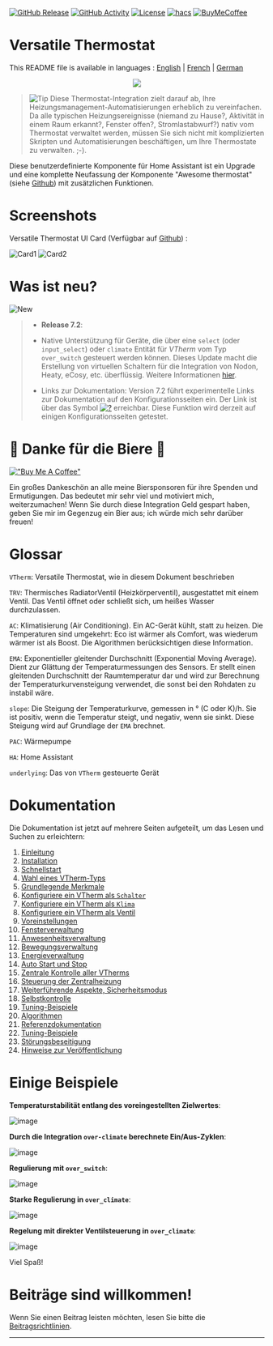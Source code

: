 [![GitHub Release][releases-shield]][releases]
[![GitHub Activity][commits-shield]][commits]
[![License][license-shield]](LICENSE)
[![hacs][hacs_badge]][hacs]
[![BuyMeCoffee][buymecoffeebadge]][buymecoffee]

# Versatile Thermostat

This README file is available in 
languages : [English](README.md) | [French](README-fr.md) | [German](README-de.md)

<p align="center">
<img src="https://github.com/jmcollin78/versatile_thermostat/blob/main/images/icon.png" />
</p>

> ![Tip](images/tips.png) Diese Thermostat-Integration zielt darauf ab, Ihre Heizungsmanagement-Automatisierungen erheblich zu vereinfachen. Da alle typischen Heizungsereignisse (niemand zu Hause?, Aktivität in einem Raum erkannt?, Fenster offen?, Stromlastabwurf?) nativ vom Thermostat verwaltet werden, müssen Sie sich nicht mit komplizierten Skripten und Automatisierungen beschäftigen, um Ihre Thermostate zu verwalten. ;-).

Diese benutzerdefinierte Komponente für Home Assistant ist ein Upgrade und eine komplette Neufassung der Komponente "Awesome thermostat" (siehe [Github](https://github.com/dadge/awesome_thermostat)) mit zusätzlichen Funktionen.

# Screenshots

Versatile Thermostat UI Card (Verfügbar auf [Github](https://github.com/jmcollin78/versatile-thermostat-ui-card)) :

![Card1](https://github.com/jmcollin78/versatile-thermostat-ui-card/raw/master/assets/1.png) ![Card2](https://github.com/jmcollin78/versatile-thermostat-ui-card/raw/master/assets/7.png)

# Was ist neu?
![New](images/new-icon.png)
> * **Release 7.2**:
>
> - Native Unterstützung für Geräte, die über eine `select` (oder `input_select`) oder `climate` Entität für _VTherm_ vom Typ `over_switch` gesteuert werden können. Dieses Update macht die Erstellung von virtuellen Schaltern für die Integration von Nodon, Heaty, eCosy, etc. überflüssig. Weitere Informationen [hier](documentation/de/over-switch.md#command-customization).
>
> - Links zur Dokumentation: Version 7.2 führt experimentelle Links zur Dokumentation auf den Konfigurationsseiten ein. Der Link ist über das Symbol [![?](https://img.icons8.com/color/18/help.png)](https://github.com/jmcollin78/versatile_thermostat/blob/main/documentation/en/over-switch.md#configuration) erreichbar. Diese Funktion wird derzeit auf einigen Konfigurationsseiten getestet.

# 🍻 Danke für die Biere 🍻
[!["Buy Me A Coffee"](https://www.buymeacoffee.com/assets/img/custom_images/orange_img.png)](https://www.buymeacoffee.com/jmcollin78) 

Ein großes Dankeschön an alle meine Biersponsoren für ihre Spenden und Ermutigungen. Das bedeutet mir sehr viel und motiviert mich, weiterzumachen! Wenn Sie durch diese Integration Geld gespart haben, geben Sie mir im Gegenzug ein Bier aus; ich würde mich sehr darüber freuen!

# Glossar

  `VTherm`: Versatile Thermostat, wie in diesem Dokument beschrieben

  `TRV`: Thermisches RadiatorVentil (Heizkörperventil), ausgestattet mit einem Ventil. Das Ventil öffnet oder schließt sich, um heißes Wasser durchzulassen.

  `AC`: Klimatisierung (Air Conditioning). Ein AC-Gerät kühlt, statt zu heizen. Die Temperaturen sind umgekehrt: Eco ist wärmer als Comfort, was wiederum wärmer ist als Boost. Die Algorithmen berücksichtigen diese Information.

  `EMA`: Exponentieller gleitender Durchschnitt (Exponential Moving Average). Dient zur Glättung der Temperaturmessungen des Sensors. Er stellt einen gleitenden Durchschnitt der Raumtemperatur dar und wird zur Berechnung der Temperaturkurvensteigung verwendet, die sonst bei den Rohdaten zu instabil wäre.

  `slope`: Die Steigung der Temperaturkurve, gemessen in ° (C oder K)/h. Sie ist positiv, wenn die Temperatur steigt, und negativ, wenn sie sinkt. Diese Steigung wird auf Grundlage der `EMA` brechnet.

  `PAC`: Wärmepumpe

  `HA`: Home Assistant

  `underlying`: Das von `VTherm` gesteuerte Gerät

# Dokumentation

Die Dokumentation ist jetzt auf mehrere Seiten aufgeteilt, um das Lesen und Suchen zu erleichtern:
1. [Einleitung](documentation/de/presentation.md)
2. [Installation](documentation/de/installation.md)
3. [Schnellstart](documentation/de/quick-start.md)
4. [Wahl eines VTherm-Typs](documentation/de/creation.md)
5. [Grundlegende Merkmale](documentation/de/base-attributes.md)
6. [Konfiguriere ein VTherm als `Schalter`](documentation/en/over-switch.md)
7. [Konfiguriere ein VTherm als `Klima`](documentation/de/over-climate.md)
8. [Konfiguriere ein VTherm als Ventil](documentation/en/over-valve.md)
9. [Voreinstellungen](documentation/en/feature-presets.md)
10. [Fensterverwaltung](documentation/en/feature-window.md)
11. [Anwesenheitsverwaltung](documentation/en/feature-presence.md)
12. [Bewegungsverwaltung](documentation/en/feature-motion.md)
13. [Energieverwaltung](documentation/en/feature-power.md)
14. [Auto Start und Stop](documentation/en/feature-auto-start-stop.md)
15. [Zentrale Kontrolle aller VTherms](documentation/en/feature-central-mode.md)
16. [Steuerung der Zentralheizung](documentation/en/feature-central-boiler.md)
17. [Weiterführende Aspekte, Sicherheitsmodus](documentation/en/feature-advanced.md)
18. [Selbstkontrolle](documentation/en/self-regulation.md)
19. [Tuning-Beispiele](documentation/en/tuning-examples.md)
20. [Algorithmen](documentation/en/algorithms.md)
21. [Referenzdokumentation](documentation/en/reference.md)
22. [Tuning-Beispiele](documentation/en/tuning-examples.md)
23. [Störungsbeseitigung](documentation/en/troubleshooting.md)
24. [Hinweise zur Veröffentlichung](documentation/en/releases.md)

# Einige Beispiele

**Temperaturstabilität entlang des voreingestellten Zielwertes**:

![image](documentation/en/images/results-1.png)

**Durch die Integration `over-climate` berechnete Ein/Aus-Zyklen**:

![image](documentation/en/images/results-2.png)

**Regulierung mit `over_switch`**:

![image](documentation/en/images/results-4.png)

**Starke Regulierung in `over_climate`**:

![image](documentation/en/images/results-over-climate-1.png)

**Regelung mit direkter Ventilsteuerung in `over_climate`**:

![image](documentation/en/images/results-over-climate-2.png)

Viel Spaß!

# Beiträge sind willkommen!

Wenn Sie einen Beitrag leisten möchten, lesen Sie bitte die [Beitragsrichtlinien](CONTRIBUTING.md).

***

[versatile_thermostat]: https://github.com/jmcollin78/versatile_thermostat
[buymecoffee]: https://www.buymeacoffee.com/jmcollin78
[buymecoffeebadge]: https://img.shields.io/badge/Buy%20me%20a%20beer-%245-orange?style=for-the-badge&logo=buy-me-a-beer
[commits-shield]: https://img.shields.io/github/commit-activity/y/jmcollin78/versatile_thermostat.svg?style=for-the-badge
[commits]: https://github.com/jmcollin78/versatile_thermostat/commits/master
[hacs]: https://github.com/custom-components/hacs
[hacs_badge]: https://img.shields.io/badge/HACS-Custom-41BDF5.svg?style=for-the-badge
[forum-shield]: https://img.shields.io/badge/community-forum-brightgreen.svg?style=for-the-badge
[forum]: https://community.home-assistant.io/
[license-shield]: https://img.shields.io/github/license/jmcollin78/versatile_thermostat.svg?style=for-the-badge
[maintenance-shield]: https://img.shields.io/badge/maintainer-Joakim%20Sørensen%20%40ludeeus-blue.svg?style=for-the-badge
[releases-shield]: https://img.shields.io/github/release/jmcollin78/versatile_thermostat.svg?style=for-the-badge
[releases]: https://github.com/jmcollin78/versatile_thermostat/releases
